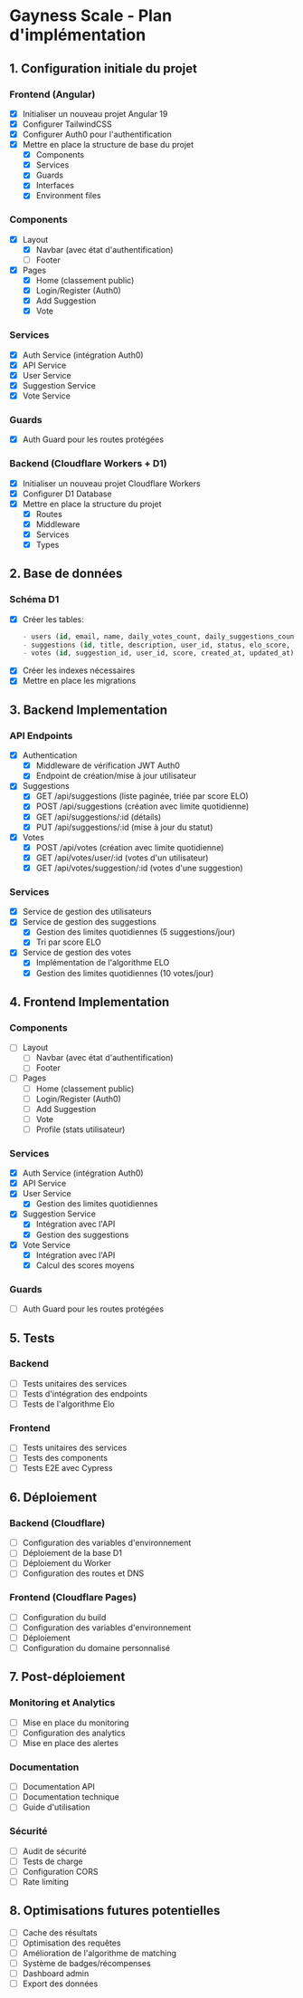 # Gayness Scale - Plan d'implémentation

## 1. Configuration initiale du projet

### Frontend (Angular)
- [x] Initialiser un nouveau projet Angular 19
- [x] Configurer TailwindCSS
- [x] Configurer Auth0 pour l'authentification
- [x] Mettre en place la structure de base du projet
  - [x] Components
  - [x] Services
  - [x] Guards
  - [x] Interfaces
  - [x] Environment files

### Components
- [x] Layout
  - [x] Navbar (avec état d'authentification)
  - [ ] Footer

- [x] Pages
  - [x] Home (classement public)
  - [x] Login/Register (Auth0)
  - [x] Add Suggestion
  - [x] Vote

### Services
- [x] Auth Service (intégration Auth0)
- [x] API Service
- [x] User Service
- [x] Suggestion Service
- [x] Vote Service

### Guards
- [x] Auth Guard pour les routes protégées

### Backend (Cloudflare Workers + D1)
- [x] Initialiser un nouveau projet Cloudflare Workers
- [x] Configurer D1 Database
- [x] Mettre en place la structure du projet
  - [x] Routes
  - [x] Middleware
  - [x] Services
  - [x] Types

## 2. Base de données

### Schéma D1
- [x] Créer les tables:
  ```sql
  - users (id, email, name, daily_votes_count, daily_suggestions_count, last_vote_date, last_suggestion_date, created_at, updated_at)
  - suggestions (id, title, description, user_id, status, elo_score, created_at, updated_at)
  - votes (id, suggestion_id, user_id, score, created_at, updated_at)
  ```
- [x] Créer les indexes nécessaires
- [x] Mettre en place les migrations

## 3. Backend Implementation

### API Endpoints
- [x] Authentication
  - [x] Middleware de vérification JWT Auth0
  - [x] Endpoint de création/mise à jour utilisateur

- [x] Suggestions
  - [x] GET /api/suggestions (liste paginée, triée par score ELO)
  - [x] POST /api/suggestions (création avec limite quotidienne)
  - [x] GET /api/suggestions/:id (détails)
  - [x] PUT /api/suggestions/:id (mise à jour du statut)

- [x] Votes
  - [x] POST /api/votes (création avec limite quotidienne)
  - [x] GET /api/votes/user/:id (votes d'un utilisateur)
  - [x] GET /api/votes/suggestion/:id (votes d'une suggestion)

### Services
- [x] Service de gestion des utilisateurs
- [x] Service de gestion des suggestions
  - [x] Gestion des limites quotidiennes (5 suggestions/jour)
  - [x] Tri par score ELO
- [x] Service de gestion des votes
  - [x] Implémentation de l'algorithme ELO
  - [x] Gestion des limites quotidiennes (10 votes/jour)

## 4. Frontend Implementation

### Components
- [ ] Layout
  - [ ] Navbar (avec état d'authentification)
  - [ ] Footer

- [ ] Pages
  - [ ] Home (classement public)
  - [ ] Login/Register (Auth0)
  - [ ] Add Suggestion
  - [ ] Vote
  - [ ] Profile (stats utilisateur)

### Services
- [x] Auth Service (intégration Auth0)
- [x] API Service
- [x] User Service
  - [x] Gestion des limites quotidiennes
- [x] Suggestion Service
  - [x] Intégration avec l'API
  - [x] Gestion des suggestions
- [x] Vote Service
  - [x] Intégration avec l'API
  - [x] Calcul des scores moyens

### Guards
- [ ] Auth Guard pour les routes protégées

## 5. Tests

### Backend
- [ ] Tests unitaires des services
- [ ] Tests d'intégration des endpoints
- [ ] Tests de l'algorithme Elo

### Frontend
- [ ] Tests unitaires des services
- [ ] Tests des components
- [ ] Tests E2E avec Cypress

## 6. Déploiement

### Backend (Cloudflare)
- [ ] Configuration des variables d'environnement
- [ ] Déploiement de la base D1
- [ ] Déploiement du Worker
- [ ] Configuration des routes et DNS

### Frontend (Cloudflare Pages)
- [ ] Configuration du build
- [ ] Configuration des variables d'environnement
- [ ] Déploiement
- [ ] Configuration du domaine personnalisé

## 7. Post-déploiement

### Monitoring et Analytics
- [ ] Mise en place du monitoring
- [ ] Configuration des analytics
- [ ] Mise en place des alertes

### Documentation
- [ ] Documentation API
- [ ] Documentation technique
- [ ] Guide d'utilisation

### Sécurité
- [ ] Audit de sécurité
- [ ] Tests de charge
- [ ] Configuration CORS
- [ ] Rate limiting

## 8. Optimisations futures potentielles

- [ ] Cache des résultats
- [ ] Optimisation des requêtes
- [ ] Amélioration de l'algorithme de matching
- [ ] Système de badges/récompenses
- [ ] Dashboard admin
- [ ] Export des données 